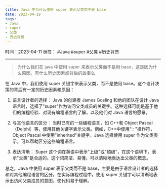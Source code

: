 ```yaml
---
title: Java 中为什么使用 super 表示父类而不是 base
date: 2023-04-19
tags: 
- Java 
- super 
- 父类 
- 历史背景
---
```


时间：2023-04-11
标签： #Java #super #父类 #历史背景

---

>为什么我们在 java 中使用 super 来表示父类而不是用 base，这是因为什么原因，有什么历史因素或背后的故事么

在 Java 中，我们使用 super 关键字来表示父类，而不是使用 base。这个设计决策的背后有一定的历史因素和原因：

1. 语言设计者的选择：
Java 的创建者 James Gosling 和他的团队在设计 Java 语言时，选择了"super"作为访问父类成员的关键字。这种选择可能是基于他们的编程经验、对现有编程语言的了解，以及他们对 Java 语言的愿景。

2. 与其他语言的区分：
当时已有的一些编程语言，如 C++和 Object Pascal（Delphi）等，使用其他关键字表示父类。例如，C++中使用":: "操作符，Object Pascal 中使用"inherited"关键字。Java 选择使用 super 作为父类表示，可以帮助区分这些编程语言。

3. 表达清晰：
Super 这个词在英语中表示"上级"或"超级"，在这个语境下，表示"父类"是合适的。这个词简洁、易懂，可以清晰地表达出父类的概念。

总之，Java 中使用 super 表示父类而不是 base，主要是由于语言设计者的选择和对其他编程语言的区分。在实际编程过程中，使用 super 关键字可以清晰地表示出访问父类成员的意图，使代码易于理解。

